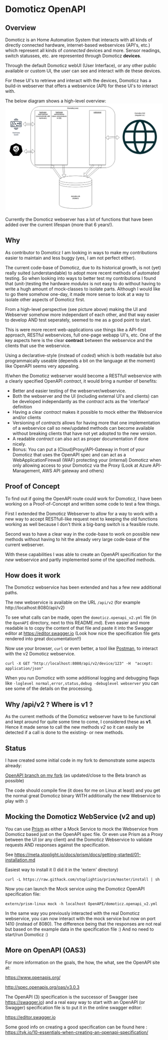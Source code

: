 # Domoticz OpenAPI

## Overview
Domoticz is an Home Automation System that interacts with all kinds of directly connected hardware, internet-based webservices (API's, etc.) which represent all kinds of _connected_ devices and more. Sensor readings, switch statusses, etc. are represented through Domoticz __devices__.

Through the default Domoticz webUI (User Interface), or any other public available or custom UI, the user can see and interact with de these devices.

For these UI's to retrieve and interact with the devices, Domoticz has a build-in webserver that offers a webservice (API) for these UI's to interact with.

The below diagram shows a high-level overview:
![Overview](domoticz_testing_v0.1.png)

Currently the Domoticz webserver has a lot of functions that have been added over the current lifespan (more that 6 years!).

## Why
As contributor to Domoticz I am looking in ways to make my contributions easier to maintain and less buggy (yes, I am not perfect either).

The current code-base of Domoticz, due to its historical growth, is not (yet) really suited (understandable) to adopt more recent methods of automated testing. So when looking into ways to better test my contributions I found that (unit-)testing the hardware _modules_ is not easy to do without having to write a hugh amount of mock-classes to isolate parts. Although I would like to go there somehow one-day, it made more sense to look at a way to isolate other aspects of Domoticz first.

From a high-level perspective (see picture above) making the UI and Webserver somehow more independant of each other, and that way easier to develop AND test seperately, seemed to me as a good point to start.

This is were more recent web-applications use things like a API-first approach, RESTful webservices, full one-page webapp UI's, etc. One of the key aspects here is the clear __contract__ between the webservice and the clients that use the webservice. 

Using a declarative-style (instead of _coded_) which is both readable but also programmaically useable (depends a bit on the language at the moment) like OpenAPI seems very appealing.

If/when the Domoticz webserver would become a RESTfull webservice with a clearly specified OpenAPI _contract_, it would bring a number of benefits:

* Better and easier testing of the webserver/webservice.
* Both the webserver and the UI (including external UI's and clients) can be developed independantly as the _contract_ acts as the 'interface' definition
* Having a clear _contract_ makes it possible to mock either the Webservice and/or clients
* Versioning of _contracts_ allows for having more that one implementation of a webservice call so new/updated methods can become available without breaking clients that have not yet adopted to the new version.
* A readable _contract_ can also act as proper documentation if done nicely.
* Bonus: You can put a (Cloud)Proxy/API-Gateway in front of your Domoticz that uses the OpenAPI spec and can act as a WebApplicationFirewall (WAF) protecting your (internal) Domoticz when only allowing access to your Domoticz via the Proxy (Look at Azure API-Management, AWS API gateway and others)

## Proof of Concept
To find out if going the OpenAPI route could work for Domoticz, I have been working on a Proof-of-Concept and written some code to test a few things.

First I extended the Domoticz Webserver to allow for a way to work with a new way to accept RESTfull-like request next to keeping the old functions working as well because I don't think a big-bang switch is a feasible route.

Second was to have a clear way in the code-base to work on possible new methods without having to hit the already very large code-base of the current webserver.

With these capabilities I was able to create an OpenAPI specification for the _new_ webservice and partly implemented some of the specified methods.

## How does it work
The Domoticz webservice has been extended and has a few new additional paths.

The new webservice is available on the URL `/api/v2` (for example http://localhost:8080/api/v2)

To see what calls can be made, open the `domoticz.openapi_v2.yml` file (in the `OpenAPI` directory, next to this README.md). Even easier and more readable is to copy the content of that file and paste it into the Swagger editor at https://editor.swagger.io (Look how nice the specification file gets rendered into great documentation!!)

Now use your browser, `curl` or even better, a tool like [Postman](https://www.postman.com/), to interact with the v2 Domoticz webservice.

```
curl -X GET "http://localhost:8080/api/v2/device/123" -H  "accept: application/json"
```

When you run Domoticz with some additional logging and debugging flags like `-loglevel normal,error,status,debug -debuglevel webserver` you can see some of the details on the processing. 


## Why /api/v2 ? Where is v1 ?
As the current methods of the Domoticz webserver have to be functional and kept around for quite some time to come, I considered these as __v1__. Hence it made sense to call the new methods _v2_ so it can easily be detected if a call is done to the existing- or new methods.

## Status
I have created some initial code in my fork to demonstrate some aspects already:

[OpenAPI branch on my fork](https://github.com/kiddigital/domoticz/tree/improvement/openapi-1) (as updated/close to the Beta branch as possible)

The code should compile fine (it does for me on Linux at least) and you get the normal great Domoticz binary WITH additionally the new Webservice to play with :)

## Mocking the Domoticz WebService (v2 and up)
You can use [Prism](https://stoplight.io/open-source/prism/) as either a Mock Service to mock the Webservice from Domoticz based just on the OpenAPI spec file. Or even use Prism as a Proxy between the UI (or any client) and the Domoticz Webservice to validate requests AND responses against the specification.

See https://meta.stoplight.io/docs/prism/docs/getting-started/01-installation.md

Easiest way to install it (I did it in the 'extern' directory)
```
curl -L https://raw.githack.com/stoplightio/prism/master/install | sh
```

Now you can launch the Mock service using the Domoticz OpenAPI specification file:
```
extern/prism-linux mock -h localhost OpenAPI/domoticz.openapi_v2.yml
```

In the same way you previously interacted with the real Domoticz webservice, you can now interact with the mock service but now on port 1410 (instead of 8080). The difference being that the responses are not real but based on the example data in the specification file :) And no need to start/run Domoticz :)

## More on OpenAPI (OAS3)

For more information on the goals, the how, the what, see the OpenAPI site at:

https://www.openapis.org/

http://spec.openapis.org/oas/v3.0.3

The OpenAPI (3) specification is the successor of Swagger (see https://swagger.io) and a real easy way to start with an OpenAPI (or Swagger) specification file is to put it in the online swagger editor:

https://editor.swagger.io

Some good info on creating a good specification can be found here : https://tyk.io/10-essentials-when-creating-an-openapi-specification/
